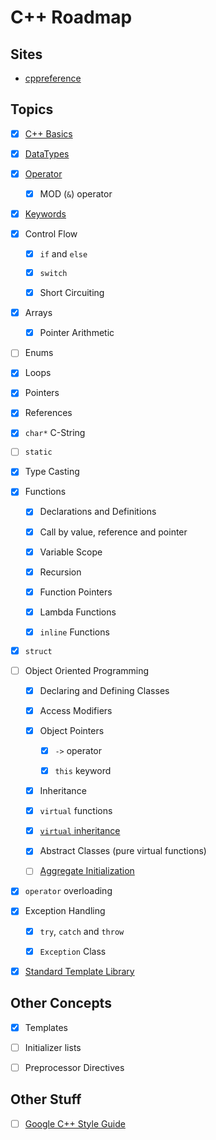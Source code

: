 # C++ Roadmap

## Sites

- [cppreference](https://en.cppreference.com/w/)


## Topics

- [x] [C++ Basics](https://github.com/millionhz/cplusplus-notes)

- [x] [DataTypes](https://docs.oracle.com/cd/E19253-01/817-6223/chp-typeopexpr-2/index.html)

- [x] [Operator](https://github.com/millionhz/cplusplus-notes#operators)

  - [x] MOD (`&`) operator

- [x] [Keywords](https://en.cppreference.com/w/cpp/keyword)

- [x] Control Flow

  - [x] `if` and `else`

  - [x] `switch`

  - [x] Short Circuiting

- [x] Arrays

  - [x] Pointer Arithmetic 

- [ ] Enums

- [x] Loops

- [x] Pointers

- [x] References

- [x] `char*` C-String

- [ ] `static`

- [x] Type Casting

- [x] Functions
  
  - [x] Declarations and Definitions
    
  - [x] Call by value, reference and pointer

  - [x] Variable Scope
  
  - [x] Recursion
    
  - [x] Function Pointers

  - [x] Lambda Functions

  - [x] `inline` Functions

- [x] `struct`

- [ ] Object Oriented Programming
  
  - [x] Declaring and Defining Classes

  - [x] Access Modifiers

  - [x] Object Pointers

    - [x] `->` operator 

    - [x] `this` keyword

  - [x] Inheritance

  - [x] `virtual` functions

  - [x] [`virtual` inheritance](https://www.cprogramming.com/tutorial/virtual_inheritance.html)
 
  - [x] Abstract Classes (pure virtual functions)

  - [ ] [Aggregate Initialization](https://docs.microsoft.com/en-us/cpp/cpp/initializing-classes-and-structs-without-constructors-cpp?view=msvc-170)

- [x] `operator` overloading

- [x] Exception Handling

  - [x] `try`, `catch` and `throw`

  - [x] `Exception` Class

- [x] [Standard Template Library](https://en.cppreference.com/w/cpp/container)

## Other Concepts

- [x] Templates

- [ ] Initializer lists

- [ ] Preprocessor Directives

## Other Stuff

- [ ] [Google C++ Style Guide](https://google.github.io/styleguide/cppguide.html)